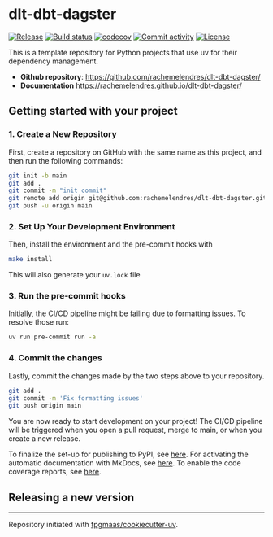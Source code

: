 # dlt-dbt-dagster

[![Release](https://img.shields.io/github/v/release/rachemelendres/dlt-dbt-dagster)](https://img.shields.io/github/v/release/rachemelendres/dlt-dbt-dagster)
[![Build status](https://img.shields.io/github/actions/workflow/status/rachemelendres/dlt-dbt-dagster/main.yml?branch=main)](https://github.com/rachemelendres/dlt-dbt-dagster/actions/workflows/main.yml?query=branch%3Amain)
[![codecov](https://codecov.io/gh/rachemelendres/dlt-dbt-dagster/branch/main/graph/badge.svg)](https://codecov.io/gh/rachemelendres/dlt-dbt-dagster)
[![Commit activity](https://img.shields.io/github/commit-activity/m/rachemelendres/dlt-dbt-dagster)](https://img.shields.io/github/commit-activity/m/rachemelendres/dlt-dbt-dagster)
[![License](https://img.shields.io/github/license/rachemelendres/dlt-dbt-dagster)](https://img.shields.io/github/license/rachemelendres/dlt-dbt-dagster)

This is a template repository for Python projects that use uv for their dependency management.

- **Github repository**: <https://github.com/rachemelendres/dlt-dbt-dagster/>
- **Documentation** <https://rachemelendres.github.io/dlt-dbt-dagster/>

## Getting started with your project

### 1. Create a New Repository

First, create a repository on GitHub with the same name as this project, and then run the following commands:

```bash
git init -b main
git add .
git commit -m "init commit"
git remote add origin git@github.com:rachemelendres/dlt-dbt-dagster.git
git push -u origin main
```

### 2. Set Up Your Development Environment

Then, install the environment and the pre-commit hooks with

```bash
make install
```

This will also generate your `uv.lock` file

### 3. Run the pre-commit hooks

Initially, the CI/CD pipeline might be failing due to formatting issues. To resolve those run:

```bash
uv run pre-commit run -a
```

### 4. Commit the changes

Lastly, commit the changes made by the two steps above to your repository.

```bash
git add .
git commit -m 'Fix formatting issues'
git push origin main
```

You are now ready to start development on your project!
The CI/CD pipeline will be triggered when you open a pull request, merge to main, or when you create a new release.

To finalize the set-up for publishing to PyPI, see [here](https://fpgmaas.github.io/cookiecutter-uv/features/publishing/#set-up-for-pypi).
For activating the automatic documentation with MkDocs, see [here](https://fpgmaas.github.io/cookiecutter-uv/features/mkdocs/#enabling-the-documentation-on-github).
To enable the code coverage reports, see [here](https://fpgmaas.github.io/cookiecutter-uv/features/codecov/).

## Releasing a new version



---

Repository initiated with [fpgmaas/cookiecutter-uv](https://github.com/fpgmaas/cookiecutter-uv).
